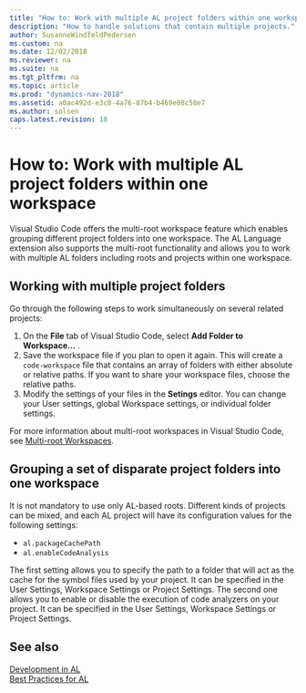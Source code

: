 ```yaml
---
title: "How to: Work with multiple AL project folders within one workspace"
description: "How to handle solutions that contain multiple projects."
author: SusanneWindfeldPedersen
ms.custom: na
ms.date: 12/02/2018
ms.reviewer: na
ms.suite: na
ms.tgt_pltfrm: na
ms.topic: article
ms.prod: "dynamics-nav-2018"
ms.assetid: a0ac492d-e3c8-4a76-87b4-b469e08c58e7
ms.author: solsen
caps.latest.revision: 18
---
```


# How to: Work with multiple AL project folders within one workspace

Visual Studio Code offers the multi-root workspace feature which enables grouping different project folders into one workspace. The AL Language extension also supports the multi-root functionality and allows you to work with multiple AL folders including roots and projects within one workspace. 

## Working with multiple project folders 
Go through the following steps to work simultaneously on several related projects:
1) On the **File** tab of Visual Studio Code, select **Add Folder to Workspace...** .
2) Save the workspace file if you plan to open it again. This will create a `code-workspace` file that contains an array of folders with either absolute or relative paths. If you want to share your workspace files, choose the relative paths. 
3) Modify the settings of your files in the **Setings** editor. You can change your User settings, global Workspace settings, or individual folder settings. 
<!--
This is the official VS Code documentation for multi-root Workspaces. Can we keep it or should I remove it?
-->
For more information about multi-root workspaces in Visual Studio Code, see [Multi-root Workspaces](https://code.visualstudio.com/docs/editor/multi-root-workspaces).


## Grouping a set of disparate project folders into one workspace

It is not mandatory to use only AL-based roots. Different kinds of projects can be mixed, and each AL project will have its configuration values for the following settings: 
- `al.packageCachePath`  
- `al.enableCodeAnalysis`

The first setting allows you to specify the path to a folder that will act as the cache for the symbol files used by your project. It can be specified in the User Settings, Workspace Settings or Project Settings. The second one allows you to enable or disable the execution of code analyzers on your project. It can be specified in the User Settings, Workspace Settings or Project Settings.


## See also 
[Development in AL](../dynamics-nav/developer/devenv-dev-overview.md)   
[Best Practices for AL](../dynamics-nav/compliance/apptest-bestpracticesforalcode.md)